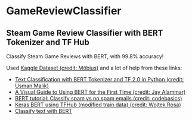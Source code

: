 # GameReviewClassifier
## Steam Game Review Classifier with BERT Tokenizer and TF Hub

Classify Steam Game Reviews with BERT, with 99.8% accuracy!

Used <a href="https://www.kaggle.com/arashnic/game-review-dataset">Kaggle Dataset (credit: Möbius)</a>
and a lot of help from these links:<ul>
<li><a href="https://stackabuse.com/text-classification-with-bert-tokenizer-and-tf-2-0-in-python/">Text Classification with BERT Tokenizer and TF 2.0 in Python (credit: Usman Malik)</a></li>
<li><a href="http://jalammar.github.io/a-visual-guide-to-using-bert-for-the-first-time/">A Visual Guide to Using BERT for the First Time (credit: Jay Alammar)</a></li>
<li><a href="https://github.com/codebasics/deep-learning-keras-tf-tutorial/blob/master/47_BERT_text_classification/BERT_email_classification-handle-imbalance.ipynb">BERT tutorial: Classify spam vs no spam emails (credit: codebasics)</a></li>
<li><a href="https://www.kaggle.com/wrrosa/keras-bert-using-tfhub-modified-train-data">Keras BERT using TFHub (modified train data) (credit: Wojtek Rosa)</a></li>
<li><a href="https://colab.research.google.com/github/tensorflow/text/blob/master/docs/tutorials/classify_text_with_bert.ipynb">Classify text with BERT</a></li>
</ul>
